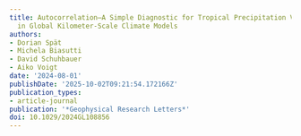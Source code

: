 ```yaml
---
title: Autocorrelation—A Simple Diagnostic for Tropical Precipitation Variability
  in Global Kilometer‐Scale Climate Models
authors:
- Dorian Spät
- Michela Biasutti
- David Schuhbauer
- Aiko Voigt
date: '2024-08-01'
publishDate: '2025-10-02T09:21:54.172166Z'
publication_types:
- article-journal
publication: '*Geophysical Research Letters*'
doi: 10.1029/2024GL108856
---
```

